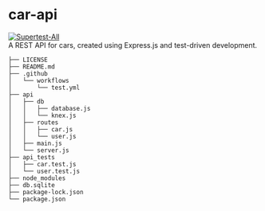 # car-api
[![Supertest-All](https://github.com/tylerpitcher/car-api/actions/workflows/test.yml/badge.svg)](https://github.com/tylerpitcher/car-api/actions/workflows/test.yml) <br />
A REST API for cars, created using Express.js and test-driven development.
```
├── LICENSE
├── README.md
├── .github
│   └── workflows
│       └── test.yml
├── api
│   ├── db
│   │   ├── database.js
│   │   └── knex.js
│   ├── routes
│   │   ├── car.js
│   │   └── user.js
│   ├── main.js
│   └── server.js
├── api_tests
│   ├── car.test.js
│   └── user.test.js
├── node_modules
├── db.sqlite
├── package-lock.json
└── package.json
```
